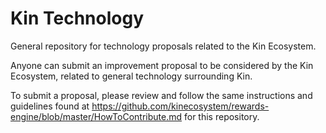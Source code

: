 # Kin Technology
General repository for technology proposals related to the Kin Ecosystem.

Anyone can submit an improvement proposal to be considered by the Kin Ecosystem, related to general technology surrounding Kin. 

To submit a proposal, please review and follow the same instructions and guidelines found at https://github.com/kinecosystem/rewards-engine/blob/master/HowToContribute.md for this repository.
